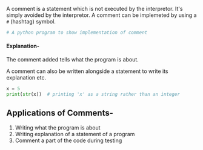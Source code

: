 A comment is a statement which is not executed by the interpretor. It's simply avoided by the interpretor. A comment can be implemeted by using a `#` (hashtag) symbol.

```python
# A python program to show implementation of comment

```

#### Explanation-
The comment added tells what the program is about.

A comment can also be written alongside a statement to write its explanation etc.

```python
x = 5
print(str(x))  # printing 'x' as a string rather than an integer
```

## Applications of Comments-

1) Writing what the program is about
2) Writing explanation of a statement of a program
3) Comment a part of the code during testing
